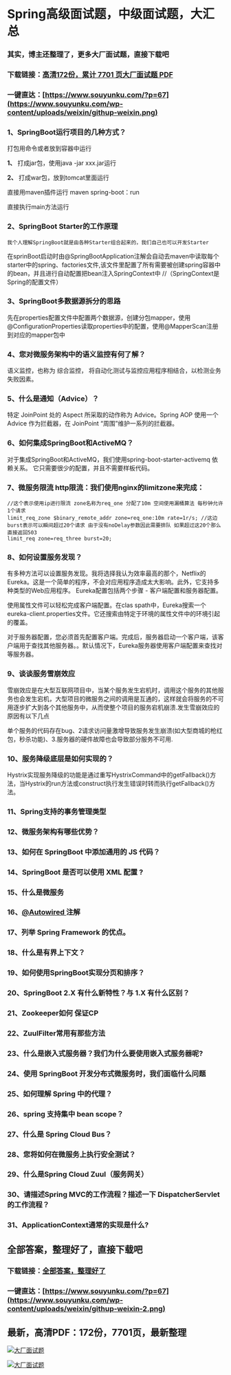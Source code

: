 # Spring高级面试题，中级面试题，大汇总

### 其实，博主还整理了，更多大厂面试题，直接下载吧

### 下载链接：[高清172份，累计 7701 页大厂面试题  PDF](https://github.com/souyunku/DevBooks/blob/master/docs/index.md)

### 一键直达：[https://www.souyunku.com/?p=67](https://www.souyunku.com/wp-content/uploads/weixin/githup-weixin.png)



### 1、SpringBoot运行项目的几种方式？

打包用命令或者放到容器中运行

**1、** 打成jar包，使用java -jar xxx.jar运行

**2、** 打成war包，放到tomcat里面运行

直接用maven插件运行   maven spring-boot：run

直接执行main方法运行


### 2、SpringBoot Starter的工作原理

`我个人理解SpringBoot就是由各种Starter组合起来的，我们自己也可以开发Starter`

在sprinBoot启动时由@SpringBootApplication注解会自动去maven中读取每个starter中的spring、factories文件,该文件里配置了所有需要被创建spring容器中的bean，并且进行自动配置把bean注入SpringContext中 //（SpringContext是Spring的配置文件）


### 3、SpringBoot多数据源拆分的思路

先在properties配置文件中配置两个数据源，创建分包mapper，使用@ConfigurationProperties读取properties中的配置，使用@MapperScan注册到对应的mapper包中


### 4、您对微服务架构中的语义监控有何了解？

语义监控，也称为 综合监控， 将自动化测试与监控应用程序相结合，以检测业务失败因素。


### 5、什么是通知（Advice）？

特定 JoinPoint 处的 Aspect 所采取的动作称为 Advice。Spring AOP 使用一个 Advice 作为拦截器，在 JoinPoint “周围”维护一系列的拦截器。


### 6、如何集成SpringBoot和ActiveMQ？

对于集成SpringBoot和ActiveMQ，我们使用spring-boot-starter-activemq 依赖关系。 它只需要很少的配置，并且不需要样板代码。


### 7、微服务限流 http限流：我们使⽤nginx的limitzone来完成：

```
//这个表示使⽤ip进⾏限流 zone名称为req_one 分配了10m 空间使⽤漏桶算法 每秒钟允许1个请求
limit_req_zone $binary_remote_addr zone=req_one:10m rate=1r/s; //这边burst表示可以瞬间超过20个请求 由于没有noDelay参数因此需要排队 如果超过这20个那么直接返回503
limit_req zone=req_three burst=20;
```


### 8、如何设置服务发现？

有多种方法可以设置服务发现。我将选择我认为效率最高的那个，Netflix的Eureka。这是一个简单的程序，不会对应用程序造成太大影响。此外，它支持多种类型的Web应用程序。 Eureka配置包括两个步骤 - 客户端配置和服务器配置。

使用属性文件可以轻松完成客户端配置。在clas spath中，Eureka搜索一个eureka-client.properties文件。它还搜索由特定于环境的属性文件中的环境引起的覆盖。

对于服务器配置，您必须首先配置客户端。完成后，服务器启动一个客户端，该客户端用于查找其他服务器。。默认情况下，Eureka服务器使用客户端配置来查找对等服务器。


### 9、谈谈服务雪崩效应

雪崩效应是在大型互联网项目中，当某个服务发生宕机时，调用这个服务的其他服务也会发生宕机，大型项目的微服务之间的调用是互通的，这样就会将服务的不可用逐步扩大到各个其他服务中，从而使整个项目的服务宕机崩溃.发生雪崩效应的原因有以下几点

单个服务的代码存在bug、2请求访问量激增导致服务发生崩溃(如大型商城的枪红包，秒杀功能)、3.服务器的硬件故障也会导致部分服务不可用.


### 10、服务降级底层是如何实现的？

Hystrix实现服务降级的功能是通过重写HystrixCommand中的getFallback()方法，当Hystrix的run方法或construct执行发生错误时转而执行getFallback()方法。


### 11、Spring支持的事务管理类型
### 12、微服务架构有哪些优势？
### 13、如何在 SpringBoot 中添加通用的 JS 代码？
### 14、SpringBoot 是否可以使用 XML 配置 ?
### 15、什么是微服务
### 16、[@Autowired ](/Autowired ) 注解
### 17、列举 Spring Framework 的优点。
### 18、什么是有界上下文？
### 19、如何使用SpringBoot实现分页和排序？
### 20、SpringBoot 2.X 有什么新特性？与 1.X 有什么区别？
### 21、Zookeeper如何 保证CP
### 22、ZuulFilter常用有那些方法
### 23、什么是嵌入式服务器？我们为什么要使用嵌入式服务器呢?
### 24、使用 SpringBoot 开发分布式微服务时，我们面临什么问题
### 25、如何理解 Spring 中的代理？
### 26、spring 支持集中 bean scope？
### 27、什么是 Spring Cloud Bus？
### 28、您将如何在微服务上执行安全测试？
### 29、什么是Spring Cloud Zuul（服务网关）
### 30、请描述Spring MVC的工作流程？描述一下 DispatcherServlet 的工作流程？
### 31、ApplicationContext通常的实现是什么?




## 全部答案，整理好了，直接下载吧

### 下载链接：[全部答案，整理好了](https://www.souyunku.com/wp-content/uploads/weixin/githup-weixin-2.png)

### 一键直达：[https://www.souyunku.com/?p=67](https://www.souyunku.com/wp-content/uploads/weixin/githup-weixin-2.png)


## 最新，高清PDF：172份，7701页，最新整理

[![大厂面试题](https://www.souyunku.com/wp-content/uploads/weixin/mst.png "架构师专栏")](https://www.souyunku.com/wp-content/uploads/weixin/githup-weixin.png "架构师专栏")

[![大厂面试题](https://www.souyunku.com/wp-content/uploads/weixin/githup-weixin.png "架构师专栏")](https://www.souyunku.com/wp-content/uploads/weixin/githup-weixin.png "架构师专栏")
